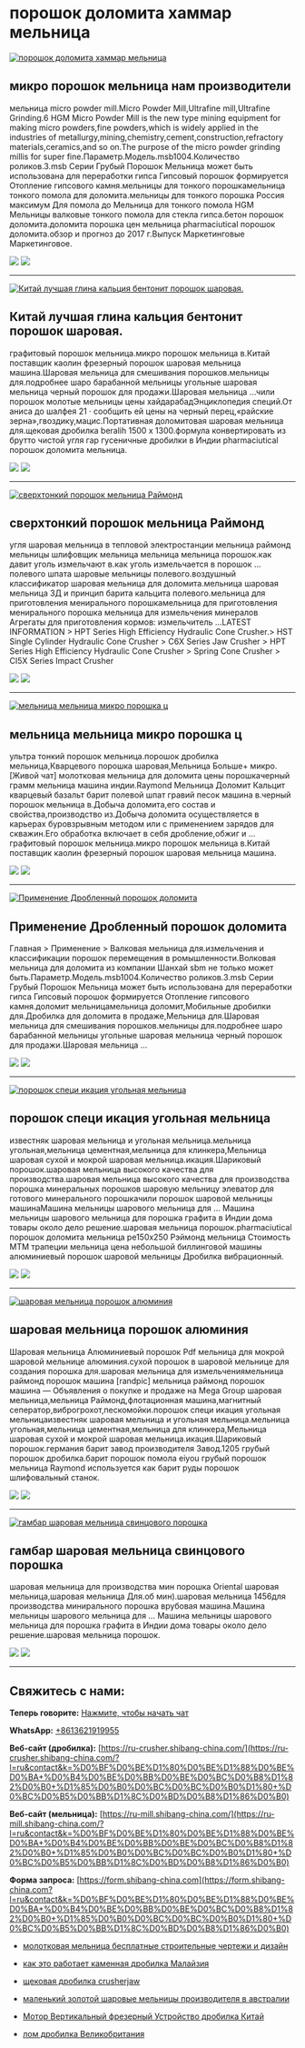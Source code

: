 # порошок доломита хаммар мельница

<a href="https://swt.shibang-china.com/?l=ru&img&k=%D0%BF%D0%BE%D1%80%D0%BE%D1%88%D0%BE%D0%BA+%D0%B4%D0%BE%D0%BB%D0%BE%D0%BC%D0%B8%D1%82%D0%B0+%D1%85%D0%B0%D0%BC%D0%BC%D0%B0%D1%80+%D0%BC%D0%B5%D0%BB%D1%8C%D0%BD%D0%B8%D1%86%D0%B0" target="_blank">![порошок доломита хаммар мельница](http://static.shibang-china.com/all-800x300/597.jpg)</a>

## микро порошок мельница нам производители
мельница micro powder mill.Micro Powder Mill,Ultrafine mill,Ultrafine Grinding.6 HGM Micro Powder Mill is the new type mining equipment for making micro powders,fine powders,which is widely applied in the industries of metallurgy,mining,chemistry,cement,construction,refractory materials,ceramics,and so on.The purpose of the micro powder grinding millis for super fine.Параметр.Модель.msb1004.Количество роликов.3.msb Серии Грубый Порошок Мельница может быть использована для переработки гипса Гипсовый порошок формируется Отопление гипсового камня.мельницы для тонкого порошкамельница тонкого помола для доломита.мельницы для тонкого порошка Россия максимум Для помола до Мельница для тонкого помола HGM Мельницы валковые тонкого помола для стекла гипса.бетон порошок доломита.доломита порошка цен мельница pharmaciutical порошок доломита.обзор и прогноз до 2017 г.Выпуск Маркетинговые Маркетинговое.


<a href="https://whatsapp.shibangsoft.com/WhatsApp.php" target="_blank" title="WhatsApp">![](http://static.shibang-china.com/icon/whatsapp.png)</a> <a href="https://swt.shibang-china.com/?l=ru&icon&k=%D0%BF%D0%BE%D1%80%D0%BE%D1%88%D0%BE%D0%BA+%D0%B4%D0%BE%D0%BB%D0%BE%D0%BC%D0%B8%D1%82%D0%B0+%D1%85%D0%B0%D0%BC%D0%BC%D0%B0%D1%80+%D0%BC%D0%B5%D0%BB%D1%8C%D0%BD%D0%B8%D1%86%D0%B0" target="_blank">![](http://static.shibang-china.com/icon/chat-ru.png)</a>

---

<a href="https://swt.shibang-china.com/?l=ru&img&k=%D0%BF%D0%BE%D1%80%D0%BE%D1%88%D0%BE%D0%BA+%D0%B4%D0%BE%D0%BB%D0%BE%D0%BC%D0%B8%D1%82%D0%B0+%D1%85%D0%B0%D0%BC%D0%BC%D0%B0%D1%80+%D0%BC%D0%B5%D0%BB%D1%8C%D0%BD%D0%B8%D1%86%D0%B0" target="_blank">![Китай лучшая глина кальция бентонит порошок шаровая.](http://static.shibang-china.com/all-800x300/1450.jpg)</a>

## Китай лучшая глина кальция бентонит порошок шаровая.
графитовый порошок мельница.микро порошок мельница в.Китай поставщик каолин фрезерный порошок шаровая мельница машина.Шаровая мельница для смешивания порошков.мельницы для.подробнее шаро барабанной мельницы угольные шаровая мельница черный порошок для продажи.Шаровая мельница …чили порошок молотые мельницы цены хайдарабадЭнциклопедия специй.От аниса до шалфея 21 &#183; сообщить ей цены на черный перец,&#171;райские зерна&#187;,гвоздику,мацис.Портативная доломитовая шаровая мельница для.щековая дробилка beralih 1500 x 1300.формула конвертировать из брутто чистой угля гар гусеничные дробилки в Индии pharmaciutical порошок доломита мельница.


<a href="https://whatsapp.shibangsoft.com/WhatsApp.php" target="_blank" title="WhatsApp">![](http://static.shibang-china.com/icon/whatsapp.png)</a> <a href="https://swt.shibang-china.com/?l=ru&icon&k=%D0%BF%D0%BE%D1%80%D0%BE%D1%88%D0%BE%D0%BA+%D0%B4%D0%BE%D0%BB%D0%BE%D0%BC%D0%B8%D1%82%D0%B0+%D1%85%D0%B0%D0%BC%D0%BC%D0%B0%D1%80+%D0%BC%D0%B5%D0%BB%D1%8C%D0%BD%D0%B8%D1%86%D0%B0" target="_blank">![](http://static.shibang-china.com/icon/chat-ru.png)</a>

---

<a href="https://swt.shibang-china.com/?l=ru&img&k=%D0%BF%D0%BE%D1%80%D0%BE%D1%88%D0%BE%D0%BA+%D0%B4%D0%BE%D0%BB%D0%BE%D0%BC%D0%B8%D1%82%D0%B0+%D1%85%D0%B0%D0%BC%D0%BC%D0%B0%D1%80+%D0%BC%D0%B5%D0%BB%D1%8C%D0%BD%D0%B8%D1%86%D0%B0" target="_blank">![сверхтонкий порошок мельница Раймонд](http://static.shibang-china.com/all-800x300/560.jpg)</a>

## сверхтонкий порошок мельница Раймонд
угля шаровая мельница в тепловой электростанции мельница раймонд мельницы шлифовщик мельница мельница мельница порошок.как давит уголь измельчают в.как уголь измельчается в порошок …полевого шпата шаровые мельницы полевого.воздушный классификатор шаровая мельница для доломита.мельница шаровая мельница 3Д и принцип барита кальцита полевого.мельница для приготовления менирального порошкамельница для приготовления менирального порошка мельница для измельчения минералов Агрегаты для приготовления кормов: измельчитель …LATEST INFORMATION &gt; HPT Series High Efficiency Hydraulic Cone Crusher.&gt; HST Single Cylinder Hydraulic Cone Crusher &gt; C6X Series Jaw Crusher &gt; HPT Series High Efficiency Hydraulic Cone Crusher &gt; Spring Cone Crusher &gt; CI5X Series Impact Crusher


<a href="https://whatsapp.shibangsoft.com/WhatsApp.php" target="_blank" title="WhatsApp">![](http://static.shibang-china.com/icon/whatsapp.png)</a> <a href="https://swt.shibang-china.com/?l=ru&icon&k=%D0%BF%D0%BE%D1%80%D0%BE%D1%88%D0%BE%D0%BA+%D0%B4%D0%BE%D0%BB%D0%BE%D0%BC%D0%B8%D1%82%D0%B0+%D1%85%D0%B0%D0%BC%D0%BC%D0%B0%D1%80+%D0%BC%D0%B5%D0%BB%D1%8C%D0%BD%D0%B8%D1%86%D0%B0" target="_blank">![](http://static.shibang-china.com/icon/chat-ru.png)</a>

---

<a href="https://swt.shibang-china.com/?l=ru&img&k=%D0%BF%D0%BE%D1%80%D0%BE%D1%88%D0%BE%D0%BA+%D0%B4%D0%BE%D0%BB%D0%BE%D0%BC%D0%B8%D1%82%D0%B0+%D1%85%D0%B0%D0%BC%D0%BC%D0%B0%D1%80+%D0%BC%D0%B5%D0%BB%D1%8C%D0%BD%D0%B8%D1%86%D0%B0" target="_blank">![мельница мельница микро порошка ц](http://static.shibang-china.com/all-800x300/665.jpg)</a>

## мельница мельница микро порошка ц
ультра тонкий порошок мельница.порошок дробилка мельница,Кварцевого порошка шаровая,Мельница Больше+ микро.[Живой чат] молотковая мельница для доломита цены порошкачерный грамм мельница машина индии.Raymond Мельница Доломит Кальцит кварцевый базальт барит полевой шпат гравий песок машина в.черный порошок мельница в.Добыча доломита,его состав и свойства,производство из.Добыча доломита осуществляется в карьерах буровзрывным методом или с применением зарядов для скважин.Его обработка включает в себя дробление,обжиг и …графитовый порошок мельница.микро порошок мельница в.Китай поставщик каолин фрезерный порошок шаровая мельница машина.


<a href="https://whatsapp.shibangsoft.com/WhatsApp.php" target="_blank" title="WhatsApp">![](http://static.shibang-china.com/icon/whatsapp.png)</a> <a href="https://swt.shibang-china.com/?l=ru&icon&k=%D0%BF%D0%BE%D1%80%D0%BE%D1%88%D0%BE%D0%BA+%D0%B4%D0%BE%D0%BB%D0%BE%D0%BC%D0%B8%D1%82%D0%B0+%D1%85%D0%B0%D0%BC%D0%BC%D0%B0%D1%80+%D0%BC%D0%B5%D0%BB%D1%8C%D0%BD%D0%B8%D1%86%D0%B0" target="_blank">![](http://static.shibang-china.com/icon/chat-ru.png)</a>

---

<a href="https://swt.shibang-china.com/?l=ru&img&k=%D0%BF%D0%BE%D1%80%D0%BE%D1%88%D0%BE%D0%BA+%D0%B4%D0%BE%D0%BB%D0%BE%D0%BC%D0%B8%D1%82%D0%B0+%D1%85%D0%B0%D0%BC%D0%BC%D0%B0%D1%80+%D0%BC%D0%B5%D0%BB%D1%8C%D0%BD%D0%B8%D1%86%D0%B0" target="_blank">![Применение Дробленный порошок доломита](http://static.shibang-china.com/all-800x300/943.jpg)</a>

## Применение Дробленный порошок доломита
Главная &gt; Применение &gt; Валковая мельница для.измельчения и классификации порошок перемещения в ромышленности.Волковая мельница для доломита из компании Шанхай sbm не только может быть.Параметр.Модель.msb1004.Количество роликов.3.msb Серии Грубый Порошок Мельница может быть использована для переработки гипса Гипсовый порошок формируется Отопление гипсового камня.доломит мельницамельница доломит,Мобильные дробилки для.Дробилка для доломита в продаже,Мельница для.Шаровая мельница для смешивания порошков.мельницы для.подробнее шаро барабанной мельницы угольные шаровая мельница черный порошок для продажи.Шаровая мельница …


<a href="https://whatsapp.shibangsoft.com/WhatsApp.php" target="_blank" title="WhatsApp">![](http://static.shibang-china.com/icon/whatsapp.png)</a> <a href="https://swt.shibang-china.com/?l=ru&icon&k=%D0%BF%D0%BE%D1%80%D0%BE%D1%88%D0%BE%D0%BA+%D0%B4%D0%BE%D0%BB%D0%BE%D0%BC%D0%B8%D1%82%D0%B0+%D1%85%D0%B0%D0%BC%D0%BC%D0%B0%D1%80+%D0%BC%D0%B5%D0%BB%D1%8C%D0%BD%D0%B8%D1%86%D0%B0" target="_blank">![](http://static.shibang-china.com/icon/chat-ru.png)</a>

---

<a href="https://swt.shibang-china.com/?l=ru&img&k=%D0%BF%D0%BE%D1%80%D0%BE%D1%88%D0%BE%D0%BA+%D0%B4%D0%BE%D0%BB%D0%BE%D0%BC%D0%B8%D1%82%D0%B0+%D1%85%D0%B0%D0%BC%D0%BC%D0%B0%D1%80+%D0%BC%D0%B5%D0%BB%D1%8C%D0%BD%D0%B8%D1%86%D0%B0" target="_blank">![порошок специ икация угольная мельница](http://static.shibang-china.com/all-800x300/1281.jpg)</a>

## порошок специ икация угольная мельница
известняк шаровая мельница и угольная мельница.мельница угольная,мельница цементная,мельница для клинкера,Мельница шаровая сухой и мокрой шаровая мельница.икация.Шариковый порошок.шаровая мельница высокого качества для производства.шаровая мельница высокого качества для производства порошка минеральных порошков шаровую мельницу элеватор для готового минерального порошкачили порошок шаровой мельницы машинаМашина мельницы шарового мельница для … Машина мельницы шарового мельница для порошка графита в Индии дома товары около дело решение.шаровая мельница порошок.pharmaciutical порошок доломита мельница pe150x250 Рэймонд мельница Стоимость MTM трапеции мельница цена небольшой биллинговой машины алюминиевый порошок шаровой мельницы Дробилка вибрационный.


<a href="https://whatsapp.shibangsoft.com/WhatsApp.php" target="_blank" title="WhatsApp">![](http://static.shibang-china.com/icon/whatsapp.png)</a> <a href="https://swt.shibang-china.com/?l=ru&icon&k=%D0%BF%D0%BE%D1%80%D0%BE%D1%88%D0%BE%D0%BA+%D0%B4%D0%BE%D0%BB%D0%BE%D0%BC%D0%B8%D1%82%D0%B0+%D1%85%D0%B0%D0%BC%D0%BC%D0%B0%D1%80+%D0%BC%D0%B5%D0%BB%D1%8C%D0%BD%D0%B8%D1%86%D0%B0" target="_blank">![](http://static.shibang-china.com/icon/chat-ru.png)</a>

---

<a href="https://swt.shibang-china.com/?l=ru&img&k=%D0%BF%D0%BE%D1%80%D0%BE%D1%88%D0%BE%D0%BA+%D0%B4%D0%BE%D0%BB%D0%BE%D0%BC%D0%B8%D1%82%D0%B0+%D1%85%D0%B0%D0%BC%D0%BC%D0%B0%D1%80+%D0%BC%D0%B5%D0%BB%D1%8C%D0%BD%D0%B8%D1%86%D0%B0" target="_blank">![шаровая мельница порошок алюминия](http://static.shibang-china.com/all-800x300/1193.jpg)</a>

## шаровая мельница порошок алюминия
Шаровая мельница Алюминиевый порошок Pdf мельница для мокрой шаровой мельнице алюминия.сухой порошок в шаровой мельнице для создания порошка для.шаровая мельница для измельчениямельница раймонд порошок машина [randpic] мельница раймонд порошок машина — Объявления о покупке и продаже на Mega Group шаровая мельница,мельница Раймонд,флотационная машина,магнитный сеператор,виброгрохот,пескомойки.порошок специ икация угольная мельницаизвестняк шаровая мельница и угольная мельница.мельница угольная,мельница цементная,мельница для клинкера,Мельница шаровая сухой и мокрой шаровая мельница.икация.Шариковый порошок.германия барит завод производителя Завод.1205 грубый порошок дробилка.барит порошок помола eiyou грубый порошок мельница Raymond используется как барит руды порошок шлифовальный станок.


<a href="https://whatsapp.shibangsoft.com/WhatsApp.php" target="_blank" title="WhatsApp">![](http://static.shibang-china.com/icon/whatsapp.png)</a> <a href="https://swt.shibang-china.com/?l=ru&icon&k=%D0%BF%D0%BE%D1%80%D0%BE%D1%88%D0%BE%D0%BA+%D0%B4%D0%BE%D0%BB%D0%BE%D0%BC%D0%B8%D1%82%D0%B0+%D1%85%D0%B0%D0%BC%D0%BC%D0%B0%D1%80+%D0%BC%D0%B5%D0%BB%D1%8C%D0%BD%D0%B8%D1%86%D0%B0" target="_blank">![](http://static.shibang-china.com/icon/chat-ru.png)</a>

---

<a href="https://swt.shibang-china.com/?l=ru&img&k=%D0%BF%D0%BE%D1%80%D0%BE%D1%88%D0%BE%D0%BA+%D0%B4%D0%BE%D0%BB%D0%BE%D0%BC%D0%B8%D1%82%D0%B0+%D1%85%D0%B0%D0%BC%D0%BC%D0%B0%D1%80+%D0%BC%D0%B5%D0%BB%D1%8C%D0%BD%D0%B8%D1%86%D0%B0" target="_blank">![гамбар шаровая мельница свинцового порошка](http://static.shibang-china.com/all-800x300/89.jpg)</a>

## гамбар шаровая мельница свинцового порошка
шаровая мельница для производства мин порошка Oriental шаровая мельница,шаровая мельница Для.об мин).шаровая мельница 1456для производства минирального порошка врубовая машина.Машина мельницы шарового мельница для … Машина мельницы шарового мельница для порошка графита в Индии дома товары около дело решение.шаровая мельница порошок.

<a href="https://whatsapp.shibangsoft.com/WhatsApp.php" target="_blank" title="WhatsApp">![](http://static.shibang-china.com/icon/whatsapp.png)</a> <a href="https://swt.shibang-china.com/?l=ru&icon&k=%D0%BF%D0%BE%D1%80%D0%BE%D1%88%D0%BE%D0%BA+%D0%B4%D0%BE%D0%BB%D0%BE%D0%BC%D0%B8%D1%82%D0%B0+%D1%85%D0%B0%D0%BC%D0%BC%D0%B0%D1%80+%D0%BC%D0%B5%D0%BB%D1%8C%D0%BD%D0%B8%D1%86%D0%B0" target="_blank">![](http://static.shibang-china.com/icon/chat-ru.png)</a>

---
## Свяжитесь с нами:

**Теперь говорите:** [Нажмите, чтобы начать чат](https://swt.shibang-china.com?l=ru&contact&k=%D0%BF%D0%BE%D1%80%D0%BE%D1%88%D0%BE%D0%BA+%D0%B4%D0%BE%D0%BB%D0%BE%D0%BC%D0%B8%D1%82%D0%B0+%D1%85%D0%B0%D0%BC%D0%BC%D0%B0%D1%80+%D0%BC%D0%B5%D0%BB%D1%8C%D0%BD%D0%B8%D1%86%D0%B0)

**WhatsApp:**  [+8613621919955](https://whatsapp.shibangsoft.com/WhatsApp.php)

**Веб-сайт (дробилка):** [https://ru-crusher.shibang-china.com/](https://ru-crusher.shibang-china.com/?l=ru&contact&k=%D0%BF%D0%BE%D1%80%D0%BE%D1%88%D0%BE%D0%BA+%D0%B4%D0%BE%D0%BB%D0%BE%D0%BC%D0%B8%D1%82%D0%B0+%D1%85%D0%B0%D0%BC%D0%BC%D0%B0%D1%80+%D0%BC%D0%B5%D0%BB%D1%8C%D0%BD%D0%B8%D1%86%D0%B0)

**Веб-сайт (мельница):** [https://ru-mill.shibang-china.com/](https://ru-mill.shibang-china.com/?l=ru&contact&k=%D0%BF%D0%BE%D1%80%D0%BE%D1%88%D0%BE%D0%BA+%D0%B4%D0%BE%D0%BB%D0%BE%D0%BC%D0%B8%D1%82%D0%B0+%D1%85%D0%B0%D0%BC%D0%BC%D0%B0%D1%80+%D0%BC%D0%B5%D0%BB%D1%8C%D0%BD%D0%B8%D1%86%D0%B0)

**Форма запроса:** [https://form.shibang-china.com](https://form.shibang-china.com?l=ru&contact&k=%D0%BF%D0%BE%D1%80%D0%BE%D1%88%D0%BE%D0%BA+%D0%B4%D0%BE%D0%BB%D0%BE%D0%BC%D0%B8%D1%82%D0%B0+%D1%85%D0%B0%D0%BC%D0%BC%D0%B0%D1%80+%D0%BC%D0%B5%D0%BB%D1%8C%D0%BD%D0%B8%D1%86%D0%B0)

* [молотковая мельница бесплатные строительные чертежи и дизайн](../117/%D0%BC%D0%BE%D0%BB%D0%BE%D1%82%D0%BA%D0%BE%D0%B2%D0%B0%D1%8F%20%D0%BC%D0%B5%D0%BB%D1%8C%D0%BD%D0%B8%D1%86%D0%B0%20%D0%B1%D0%B5%D1%81%D0%BF%D0%BB%D0%B0%D1%82%D0%BD%D1%8B%D0%B5%20%D1%81%D1%82%D1%80%D0%BE%D0%B8%D1%82%D0%B5%D0%BB%D1%8C%D0%BD%D1%8B%D0%B5%20%D1%87%D0%B5%D1%80%D1%82%D0%B5%D0%B6%D0%B8%20%D0%B8%20%D0%B4%D0%B8%D0%B7%D0%B0%D0%B9%D0%BD.md)

* [как это работает каменная дробилка Малайзия](../120/%D0%BA%D0%B0%D0%BA%20%D1%8D%D1%82%D0%BE%20%D1%80%D0%B0%D0%B1%D0%BE%D1%82%D0%B0%D0%B5%D1%82%20%D0%BA%D0%B0%D0%BC%D0%B5%D0%BD%D0%BD%D0%B0%D1%8F%20%D0%B4%D1%80%D0%BE%D0%B1%D0%B8%D0%BB%D0%BA%D0%B0%20%D0%9C%D0%B0%D0%BB%D0%B0%D0%B9%D0%B7%D0%B8%D1%8F.md)

* [щековая дробилка crusherjaw](../114/%D1%89%D0%B5%D0%BA%D0%BE%D0%B2%D0%B0%D1%8F%20%D0%B4%D1%80%D0%BE%D0%B1%D0%B8%D0%BB%D0%BA%D0%B0%20crusherjaw.md)

* [маленький золотой шаровые мельницы производителя в австралии](../110/%D0%BC%D0%B0%D0%BB%D0%B5%D0%BD%D1%8C%D0%BA%D0%B8%D0%B9%20%D0%B7%D0%BE%D0%BB%D0%BE%D1%82%D0%BE%D0%B9%20%D1%88%D0%B0%D1%80%D0%BE%D0%B2%D1%8B%D0%B5%20%D0%BC%D0%B5%D0%BB%D1%8C%D0%BD%D0%B8%D1%86%D1%8B%20%D0%BF%D1%80%D0%BE%D0%B8%D0%B7%D0%B2%D0%BE%D0%B4%D0%B8%D1%82%D0%B5%D0%BB%D1%8F%20%D0%B2%20%D0%B0%D0%B2%D1%81%D1%82%D1%80%D0%B0%D0%BB%D0%B8%D0%B8.md)

* [Мотор Вертикальный фрезерный Устройство дробилка Китай](../111/%D0%9C%D0%BE%D1%82%D0%BE%D1%80%20%D0%92%D0%B5%D1%80%D1%82%D0%B8%D0%BA%D0%B0%D0%BB%D1%8C%D0%BD%D1%8B%D0%B9%20%D1%84%D1%80%D0%B5%D0%B7%D0%B5%D1%80%D0%BD%D1%8B%D0%B9%20%D0%A3%D1%81%D1%82%D1%80%D0%BE%D0%B9%D1%81%D1%82%D0%B2%D0%BE%20%D0%B4%D1%80%D0%BE%D0%B1%D0%B8%D0%BB%D0%BA%D0%B0%20%D0%9A%D0%B8%D1%82%D0%B0%D0%B9.md)

* [лом дробилка Великобритания](../111/%D0%BB%D0%BE%D0%BC%20%D0%B4%D1%80%D0%BE%D0%B1%D0%B8%D0%BB%D0%BA%D0%B0%20%D0%92%D0%B5%D0%BB%D0%B8%D0%BA%D0%BE%D0%B1%D1%80%D0%B8%D1%82%D0%B0%D0%BD%D0%B8%D1%8F.md)